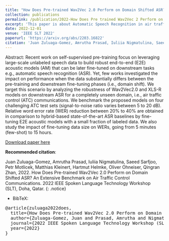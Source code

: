 ```yaml
---
title: "How Does Pre-trained Wav2Vec 2.0 Perform on Domain Shifted ASR? An Extensive Benchmark on Air Traffic Control Communications"
collection: publications
permalink: /publication/2022-How Does Pre trained Wav2Vec 2 Perform on Domain Shifted
excerpt: 'This paper is about Automatic Speech Recognition in air traffic Control Communications'
date: 2022-12-01
venue: 'IEEE SLT 2022'
paperurl: 'https://arxiv.org/abs/2203.16822'
citation: 'Juan Zuluaga-Gomez, Amrutha Prasad, Iuliia Nigmatulina, Saeed Sarfjoo, Petr Motlicek, Matthias Kleinert, Hartmut Helmke, Oliver Ohneiser, Qingran Zhan, 2022. How Does Pre-trained Wav2Vec 2.0 Perform on Domain Shifted ASR? An Extensive Benchmark on Air Traffic Control Communications. 2022 IEEE Spoken Language Technology Workshop (SLT), Doha, Qatar.'
---
```


Abstract: Recent work on self-supervised pre-training focus on leveraging large-scale unlabeled speech data to build robust end-to-end (E2E) acoustic models (AM) that can be later fine-tuned on downstream tasks e.g., automatic speech recognition (ASR). Yet, few works investigated the impact on performance when the data substantially differs between the pre-training and downstream fine-tuning phases (i.e., domain shift). We target this scenario by analyzing the robustness of Wav2Vec2.0 and XLS-R models on downstream ASR for a completely unseen domain, i.e., air traffic control (ATC) communications. We benchmark the proposed models on four challenging ATC test sets (signal-to-noise ratio varies between 5 to 20 dB). Relative word error rate (WER) reduction between 20% to 40% are obtained in comparison to hybrid-based state-of-the-art ASR baselines by fine-tuning E2E acoustic models with a small fraction of labeled data. We also study the impact of fine-tuning data size on WERs, going from 5 minutes (few-shot) to 15 hours.


[Download paper here](https://arxiv.org/abs/2203.16822)

**Recommended citation**: 

Juan Zuluaga-Gomez, Amrutha Prasad, Iuliia Nigmatulina, Saeed Sarfjoo, Petr Motlicek, Matthias Kleinert, Hartmut Helmke, Oliver Ohneiser, Qingran Zhan, 2022. How Does Pre-trained Wav2Vec 2.0 Perform on Domain Shifted ASR? An Extensive Benchmark on Air Traffic Control Communications. 2022 IEEE Spoken Language Technology Workshop (SLT), Doha, Qatar.
{: .notice}

- BibTeX:

<pre>
@article{zuluaga2022does,
  title={How Does Pre-trained Wav2Vec 2.0 Perform on Domain Shifted ASR? An Extensive Benchmark on Air Traffic Control Communications},
  author={Zuluaga-Gomez, Juan and Prasad, Amrutha and Nigmatulina, Iuliia and Sarfjoo, Saeed and Motlicek, Petr and Kleinert, Matthias and Helmke, Hartmut and Ohneiser, Oliver and Zhan, Qingran},
  journal={2022 IEEE Spoken Language Technology Workshop (SLT), Doha, Qatar},
  year={2022}
}
</pre>
